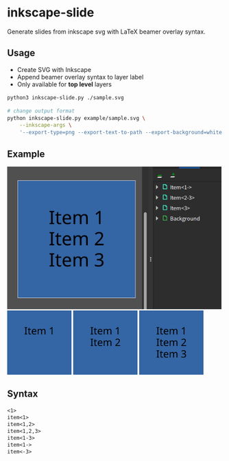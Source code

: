 # inkscape-slide

Generate slides from inkscape svg with LaTeX beamer overlay syntax.

## Usage

- Create SVG with Inkscape
- Append beamer overlay syntax to layer label
- Only available for **top level** layers

```sh
python3 inkscape-slide.py ./sample.svg
```


```sh
# change output format
python inkscape-slide.py example/sample.svg \
    --inkscape-args \
    '--export-type=png --export-text-to-path --export-background=white'
```

## Example

<img src="example/inkscape-screenshot.png" width="500px">

<img src="example/sample-1.png" width="150px">
<img src="example/sample-2.png" width="150px">
<img src="example/sample-3.png" width="150px">

## Syntax

```
<1>
item<1>
item<1,2>
item<1,2,3>
item<1-3>
item<1->
item<-3>
```
